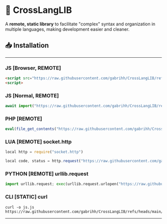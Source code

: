 # 🔧 CrossLangLIB

A **remote, static library** to facilitate "complex" syntax and organization in multiple languages, making development easier and cleaner.



## 📥 Installation

---
### JS [Browser, REMOTE]
```html
<script src="https://raw.githubusercontent.com/gabrihh/CrossLangLIB/refs/heads/main/lang/js.js"></script>
<script>
```
### JS [Normal, REMOTE]
```js
await import("https://raw.githubusercontent.com/gabrihh/CrossLangLIB/refs/heads/main/lang/js.js");
```
### PHP [REMOTE]
```php
eval(file_get_contents("https://raw.githubusercontent.com/gabrihh/CrossLangLIB/refs/heads/main/lang/php.php"));
```
### LUA [REMOTE] socket.http
```js
local http = require("socket.http")

local code, status = http.request("https://raw.githubusercontent.com/gabrihh/CrossLangLIB/refs/heads/main/lang/lua.lua")
```
### PYTHON [REMOTE] urllib.request
```py
import urllib.request; exec(urllib.request.urlopen("https://raw.githubusercontent.com/gabrihh/CrossLangLIB/refs/heads/main/lang/py.py").read().decode())
```
### CLI [STATIC] curl
```cli
curl -o js.js https://raw.githubusercontent.com/gabrihh/CrossLangLIB/refs/heads/main/lang/js.js
```

---


